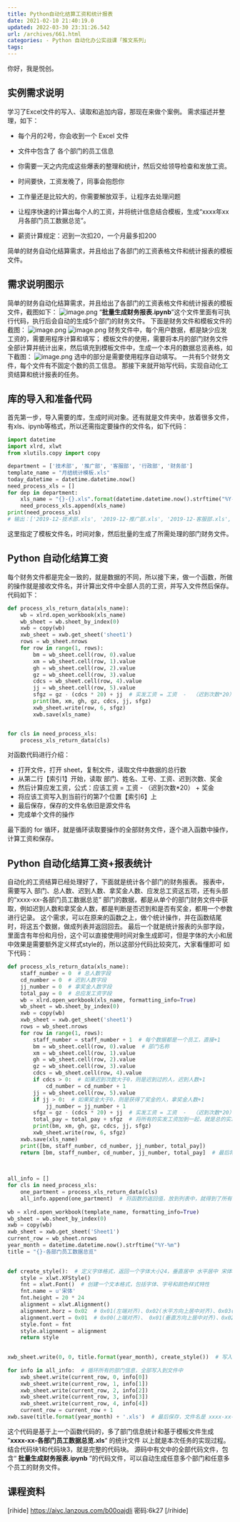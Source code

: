 ```yaml
---
title: Python自动化结算工资和统计报表
date: 2021-02-10 21:40:19.0
updated: 2022-03-30 23:31:26.542
url: /archives/661.html
categories: - Python 自动化办公实战课「推文系列」
tags: 
---
```




你好，我是悦创。

## 实例需求说明

学习了Excel文件的写入、读取和追加内容，那现在来做个案例。 需求描述并整理，如下：

*   每个月的2号，你会收到一个 Excel 文件
*   文件中包含了 各个部门的员工信息
*   你需要一天之内完成这些爆表的整理和统计，然后交给领导检查和发放工资。
*   时间要快，工资发晚了，同事会抱怨你
*   工作量还是比较大的，你需要解放双手，让程序去处理问题
    
*   让程序快速的计算出每个人的工资，并将统计信息结合模板，生成“xxxx年xx月各部门员工数据总览”。
    
*   薪资计算规定：迟到一次扣20，一个月最多扣200
    

简单的财务自动化结算需求，并且给出了各部门的工资表格文件和统计报表的模板文件。

## 需求说明图示

简单的财务自动化结算需求，并且给出了各部门的工资表格文件和统计报表的模板文件，截图如下： ![image.png](https://img-blog.csdnimg.cn/img_convert/016dc3d11193c280e04d5e7dc5c1e6c5.png) “**批量生成财务报表.ipynb**”这个文件里面有可执行代码，执行后会自动的生成5个部门的财务文件。 下面是财务文件和模板文件的截图： ![image.png](https://img-blog.csdnimg.cn/img_convert/40fe039f911512067dbf46180c0c8a06.png) ![image.png](https://img-blog.csdnimg.cn/img_convert/f9b93f5716b8d47b049eea8bc2031771.png) 财务文件中，每个用户数据，都是缺少应发工资的，需要用程序计算和填写； 模板文件的使用，需要将本月的部门财务文件全部计算并统计出来，然后填充到模板文件中，生成一个本月的数据总览表格，如下截图： ![image.png](https://img-blog.csdnimg.cn/img_convert/ca99e1ebc6eb1108cdec8dfe29a132bc.png) 选中的部分是需要使用程序自动填写。 一共有5个财务文件，每个文件有不固定个数的员工信息。 那接下来就开始写代码，实现自动化工资结算和统计报表的任务。

## 库的导入和准备代码

首先第一步，导入需要的库，生成时间对象。还有就是文件夹中，放着很多文件，有xls、ipynb等格式，所以还需指定要操作的文件名，如下代码：

```python
import datetime
import xlrd, xlwt
from xlutils.copy import copy

department = ['技术部', '推广部', '客服部', '行政部', '财务部']
template_name = "月结统计模板.xls"
today_datetime = datetime.datetime.now()
need_process_xls = []
for dep in department:
    xls_name = "{}-{}.xls".format(datetime.datetime.now().strftime("%Y-%m"), dep)
    need_process_xls.append(xls_name)
print(need_process_xls)
# 输出：['2019-12-技术部.xls', '2019-12-推广部.xls', '2019-12-客服部.xls', '2019-12-行政部.xls', '2019-12-财务部.xls']
```

这里指定了模板文件名，时间对象，然后批量的生成了所需处理的部门财务文件。

## Python 自动化结算工资

每个财务文件都是完全一致的，就是数据的不同，所以接下来，做一个函数，所做的操作就是接收文件名，并计算出文件中全部人员的工资，并写入文件然后保存。代码如下：

```python
def process_xls_return_data(xls_name):
    wb = xlrd.open_workbook(xls_name)
    wb_sheet = wb.sheet_by_index(0)
    xwb = copy(wb)
    xwb_sheet = xwb.get_sheet('sheet1')
    rows = wb_sheet.nrows
    for row in range(1, rows):
        bm = wb_sheet.cell(row, 0).value
        xm = wb_sheet.cell(row, 1).value
        gh = wb_sheet.cell(row, 2).value
        gz = wb_sheet.cell(row, 3).value
        cdcs = wb_sheet.cell(row, 4).value
        jj = wb_sheet.cell(row, 5).value
        sfgz = gz - (cdcs * 20) + jj  # 实发工资 = 工资  -  （迟到次数*20）  +  奖金
        print(bm, xm, gh, gz, cdcs, jj, sfgz)
        xwb_sheet.write(row, 6, sfgz)
        xwb.save(xls_name)


for cls in need_process_xls:
    process_xls_return_data(cls)
```

对函数代码进行介绍：

*   打开文件，打开 sheet，复制文件，读取文件中数据的总行数
*   从第二行【索引1】开始，读取 部门、姓名、工号、工资、迟到次数、奖金
*   然后计算应发工资，公式：应该工资 = 工资 - （迟到次数\*20） + 奖金
*   将应该工资写入到当前行的第7个位置【索引6】上
*   最后保存，保存的文件名依旧是源文件名
*   完成单个文件的操作

最下面的 for 循环，就是循环读取要操作的全部财务文件，逐个进入函数中操作，计算工资和保存。

## Python 自动化结算工资+报表统计

自动化的工资结算已经处理好了，下面就是统计各个部门的财务报表。 报表中，需要写入 部门、总人数、迟到人数、拿奖金人数、应发总工资这五项，还有头部的“xxxx-xx-各部门员工数据总览” 部门的数据，都是从单个的部门财务文件中获取，例如迟到人数和拿奖金人数，都是判断是否迟到和是否有奖金，都用一个参数进行记录。 这个需求，可以在原来的函数之上，做个统计操作，并在函数结尾时，将这五个数据，做成列表并返回回去。 最后一个就是统计报表的头部字段，里面含有年份和月份，这个可以直接使用时间对象生成即可，但是字体的大小和居中效果是需要额外定义样式style的，所以这部分代码比较突兀，大家看懂即可 如下代码：

```python
def process_xls_return_data(xls_name):
    staff_number = 0  # 总人数字段
    cd_number = 0  # 迟到人数字段
    jj_number = 0  # 拿奖金人数字段
    total_pay = 0  # 总应发工资字段
    wb = xlrd.open_workbook(xls_name, formatting_info=True)
    wb_sheet = wb.sheet_by_index(0)
    xwb = copy(wb)
    xwb_sheet = xwb.get_sheet('sheet1')
    rows = wb_sheet.nrows
    for row in range(1, rows):
        staff_number = staff_number + 1  # 每个数据都是一个员工，直接+1
        bm = wb_sheet.cell(row, 0).value  # 部门名称
        xm = wb_sheet.cell(row, 1).value
        gh = wb_sheet.cell(row, 2).value
        gz = wb_sheet.cell(row, 3).value
        cdcs = wb_sheet.cell(row, 4).value
        if cdcs > 0:  # 如果迟到次数大于0，则是迟到过的人，迟到人数+1
            cd_number = cd_number + 1
        jj = wb_sheet.cell(row, 5).value
        if jj > 0:  # 如果奖金大于0，则是获得了奖金的人，拿奖金人数+1
            jj_number = jj_number + 1
        sfgz = gz - (cdcs * 20) + jj  # 实发工资 = 工资  -  （迟到次数*20）  +  奖金
        total_pay = total_pay + sfgz  # 将所有的实发工资加到一起，就是总的实发工资
        print(bm, xm, gh, gz, cdcs, jj, sfgz)
        xwb_sheet.write(row, 6, sfgz)
    xwb.save(xls_name)
    print([bm, staff_number, cd_number, jj_number, total_pay])
    return [bm, staff_number, cd_number, jj_number, total_pay]  # 最后将部门 总人数  总迟到人数  总拿奖金人数  总实发工资做成列表，一并返回

​
​
all_info = []
for cls in need_process_xls:
    one_partment = process_xls_return_data(cls)
    all_info.append(one_partment)  # 将函数的返回值，放到列表中，就得到了所有部门的统计信息
​
wb = xlrd.open_workbook(template_name, formatting_info=True)
wb_sheet = wb.sheet_by_index(0)
xwb = copy(wb)
xwb_sheet = xwb.get_sheet('Sheet1')
current_row = wb_sheet.nrows
year_month = datetime.datetime.now().strftime("%Y-%m")
title = "{}-各部门员工数据总览"
​

def create_style():  # 定义字体格式，返回一个字体大小24，垂直居中 水平居中 宋体格式 的样式
    style = xlwt.XFStyle()
    fnt = xlwt.Font()  # 创建一个文本格式，包括字体、字号和颜色样式特性
    fnt.name = u'宋体'
    fnt.height = 20 * 24
    alignment = xlwt.Alignment()
    alignment.horz = 0x02  # 0x01(左端对齐)、0x02(水平方向上居中对齐)、0x03(右端对齐)
    alignment.vert = 0x01  # 0x00(上端对齐)、 0x01(垂直方向上居中对齐)、0x02(底端对齐)
    style.font = fnt
    style.alignment = alignment
    return style

​
xwb_sheet.write(0, 0, title.format(year_month), create_style())  # 写入头部标题，内容是“xxxx-xx-各部门员工数据总览”，样式是 宋体 大小24 垂直水平居中
​
for info in all_info:  # 循环所有的部门信息，全部写入到文件中
    xwb_sheet.write(current_row, 0, info[0])
    xwb_sheet.write(current_row, 1, info[1])
    xwb_sheet.write(current_row, 2, info[2])
    xwb_sheet.write(current_row, 3, info[3])
    xwb_sheet.write(current_row, 4, info[4])
    current_row = current_row + 1
xwb.save(title.format(year_month) + '.xls')  # 最后保存，文件名是 xxxx-xx-各部门员工数据总览.xls
```

这个代码是基于上一个函数代码的，多了部门信息统计和基于模板文件生成 ”**xxxx-xx-各部门员工数据总览.xls**“ 的统计文件 以上就是本次任务的实现过程。结合代码块1和代码块3，就是完整的代码块。 源码中有文中的全部代码文件，包含“ **批量生成财务报表.ipynb** ”的代码文件，可以自动生成任意多个部门和任意多个员工的财务文件。

## 课程资料

\[rihide\] https://aiyc.lanzous.com/b00oajdli 密码:6k27 \[/rihide\]